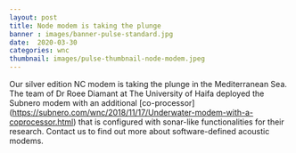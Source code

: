 ```yaml
---
layout: post
title: Node modem is taking the plunge
banner : images/banner-pulse-standard.jpg
date:  2020-03-30
categories: wnc
thumbnail: images/pulse-thumbnail-node-modem.jpeg
---
```

Our silver edition NC modem is taking the plunge in the Mediterranean Sea.
The team of Dr Roee Diamant at The University of Haifa deployed the Subnero modem with an additional [co-processor] (https://subnero.com/wnc/2018/11/17/Underwater-modem-with-a-coprocessor.html) that is configured with sonar-like functionalities for their research.
Contact us to find out more about software-defined acoustic modems.
